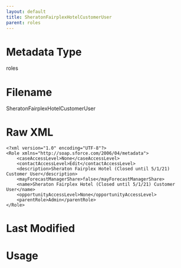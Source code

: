 ```yaml
---
layout: default
title: SheratonFairplexHotelCustomerUser
parent: roles
---
```

# Metadata Type
roles


# Filename 
SheratonFairplexHotelCustomerUser


# Raw XML
```
<?xml version="1.0" encoding="UTF-8"?>
<Role xmlns="http://soap.sforce.com/2006/04/metadata">
    <caseAccessLevel>None</caseAccessLevel>
    <contactAccessLevel>Edit</contactAccessLevel>
    <description>Sheraton Fairplex Hotel (Closed until 5/1/21) Customer User</description>
    <mayForecastManagerShare>false</mayForecastManagerShare>
    <name>Sheraton Fairplex Hotel (Closed until 5/1/21) Customer User</name>
    <opportunityAccessLevel>None</opportunityAccessLevel>
    <parentRole>Admin</parentRole>
</Role>
```


# Last Modified


# Usage
